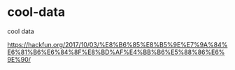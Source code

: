 # cool-data
cool data

https://hackfun.org/2017/10/03/%E8%B6%85%E8%B5%9E%E7%9A%84%E6%81%B6%E6%84%8F%E8%BD%AF%E4%BB%B6%E5%88%86%E6%9E%90/